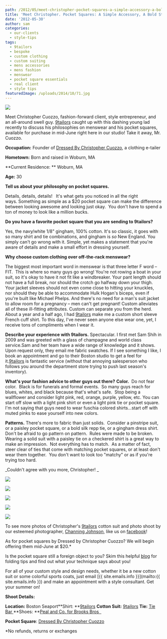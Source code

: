 ```yaml
---
path: /2012/05/meet-christopher-pocket-squares-a-simple-accessory-a-bold-statement/
title: 'Meet Christopher. Pocket Squares: A Simple Accessory, A Bold Statement'
date: '2012-05-30'
author: sam
categories:
  - our-clients
  - style-tips
tags:
  - 9tailors
  - bespoke
  - custom clothing
  - custom suiting
  - mens accessories
  - mens fashion
  - menswear
  - pocket square essentials
  - real client
  - style tips
featuredImage: /uploads/2014/10/71.jpg
---
```

[![](http://3.bp.blogspot.com/-KuoeYnfJvLg/T8E9aYSOJEI/AAAAAAAAAWM/aXu-v_HAOu4/s640/CUOZZO_PROFILE.jpg)](http://3.bp.blogspot.com/-KuoeYnfJvLg/T8E9aYSOJEI/AAAAAAAAAWM/aXu-v_HAOu4/s1600/CUOZZO_PROFILE.jpg)

Meet Christopher Cuozzo, fashion-forward client, style entrepreneur, and an all-around swell guy. [9tailors](http://www.9tailors.com/) caught up with this dashing young lad recently to discuss his philosophies on menswear and his pocket squares, available for purchase in mid-June right here in our studio! Take it away, Mr. Cuozzo.

**Occupation:**
Founder of [Dressed By Christopher Cuozzo](http://www.dressedbycc.com/), a clothing e-tailer 

**Hometown:**
Born and raised in Woburn, MA

**Current Residence: **
Woburn, MA 

**Age:**
30

**Tell us about your philosophy on pocket squares.**

Details, details, details!   It's what gets you noticed in all the right ways. Something as simple as a $20 pocket square can make the difference between looking awesome and looking just okay.  You don't have to spend a ton of money to look like a million bucks.

**Do you have a favorite pocket square that you are sending to 9tailors?**

Yes, the navy/white 1/8" gingham, 100% cotton. It's so classic, it goes with so many shirt and tie combinations, and gingham is _so_ New England. You simply can't go wrong with it. Simple, yet makes a statement that you're aware of details and make a small effort in dressing yourself. 

**Why choose custom clothing over off-the-rack menswear?**

The biggest most important word in menswear is that three letter F word – FIT.  This is where so many guys go wrong! You're not rowing a boat in your suit, so it's okay to have it not fit like a windbreaker. Your pant length should not have a full break, nor should the crotch go halfway down your thigh. Your jacket sleeves should not even come close to hitting your knuckles, nor should they be able to accommodate Hulk Hogan's biceps, even if you're built like Michael Phelps. And there's no need for a man's suit jacket to allow room for a pregnancy – men can't get pregnant! Custom alleviates all of these ill-fitting attributes. Custom can separate you from the herd. About a year and a half ago, I had [9tailors](http://www.9tailors.com/) make me a custom short sleeve French cuff shirt. To this day, I've never seen anyone else wear one, yet, I receive tons of compliments when I wear it.

**Describe your experience with 9tailors.**
Spectacular. I first met Sam Shih in 2009 and was greeted with a glass of champagne and world class service.Sam and her team have a wide range of knowledge and it shows. Upon request only, they email me fabric swatches. If I see something I like, I book an appointment and go to their Boston studio to get a feel for it.[9tailors](http://www.9tailors.com/) is fantastic service (without that annoying salesperson who follows you around the department store trying to push last season's inventory).

**What's your fashion advice to other guys out there?**
**Color.**  Do not fear color.  Black is for funerals and formal events.  So many guys reach for blues, whites, and black because that's what's safe.  Stop being a wallflower and consider light pink, red, orange, purple, yellow, etc. You can start off slow with a light pink shirt or even a light pink tie or pocket square.  I'm not saying that guys need to wear fuschia colored shirts...start off with muted pinks to ease yourself into new colors.

**Patterns.** There's more to fabric than just solids.  Consider a pinstripe suit, or a paisley pocket square, or a bold silk repp tie, or a gingham dress shirt.  Don't be afraid to go pattern on pattern.  Rules were made to be broken.  Wearing a solid suit with a paisley tie on a checkered shirt is a great way to make an impression.  Not everything has to match.  As a matter of fact, steer clear of ties that come with matching pocket squares, or at least don't wear them together.  You don't want to look too "matchy" or as if you're trying too hard.

_Couldn't agree with you more, Christopher! _

[![](http://4.bp.blogspot.com/-Zhr7hEd102Y/T8Ex0G6A5TI/AAAAAAAAAVQ/noqo4baBo2I/s400/20120414-9tailors-0086.jpg)](http://4.bp.blogspot.com/-Zhr7hEd102Y/T8Ex0G6A5TI/AAAAAAAAAVQ/noqo4baBo2I/s1600/20120414-9tailors-0086.jpg)

[![](http://2.bp.blogspot.com/-pR2pOjU67sw/T8E8rlwN9nI/AAAAAAAAAV0/ywPMCkV6aY4/s400/20120414-9tailors-0151.jpg)](http://2.bp.blogspot.com/-pR2pOjU67sw/T8E8rlwN9nI/AAAAAAAAAV0/ywPMCkV6aY4/s1600/20120414-9tailors-0151.jpg)

[![](http://4.bp.blogspot.com/-b8kSQvXScLk/T8E81prGDLI/AAAAAAAAAV8/j8bYxMS4zSQ/s400/20120414-9tailors-0298.jpg)](http://4.bp.blogspot.com/-b8kSQvXScLk/T8E81prGDLI/AAAAAAAAAV8/j8bYxMS4zSQ/s1600/20120414-9tailors-0298.jpg)

[![](http://4.bp.blogspot.com/-DWecOfUAzHw/T8E8_fsLwfI/AAAAAAAAAWE/n60Z0_Xd3dQ/s400/20120414-9tailors-0357.jpg)](http://4.bp.blogspot.com/-DWecOfUAzHw/T8E8_fsLwfI/AAAAAAAAAWE/n60Z0_Xd3dQ/s1600/20120414-9tailors-0357.jpg)

[![](http://1.bp.blogspot.com/-izilXccA9Pc/T8uOAuK6HoI/AAAAAAAAMcE/o8On3JSFgvw/s400/20120414-9tailors-0230.jpg)](http://1.bp.blogspot.com/-izilXccA9Pc/T8uOAuK6HoI/AAAAAAAAMcE/o8On3JSFgvw/s1600/20120414-9tailors-0230.jpg)

To see more photos of Christopher's [9tailors](http://www.9tailors.com/) cotton suit and photo shoot by our esteemed photographer, [Channing Johnson](http://www.channingjohnson.com/), like us on [facebook](https://www.facebook.com/pages/9tailors/49696314250)! 

As for pocket squares by Dressed by Christopher Cuozzo? We will begin offering them mid-June at $20.\*

Is the pocket square still a foreign object to you? Skim this helpful [blog](http://guerreisms.com/) for folding tips and find out what your technique says about you!

For all of your custom style and design needs, whether it be a new cotton suit or some colorful sports coats, just email [{{ site.emails.info }}](mailto:{{ site.emails.info }}) and make an appointment with a style consultant. Get your summer on!

**Shoot Details:**

**Location:** Boston Seaport**Shirt: **[9tailors](http://www.9tailors.com/)
**Cotton Suit:** [9tailors](http://www.9tailors.com/)
**Tie:** [Tie Bar ](http://www.thetiebar.com/)**Shoes: **[Peal and Co. for Brooks Bros  ](http://www.brooksbrothers.com/timelessclassics/footwear.tem)

**Pocket Square**: [Dressed By Christopher Cuozzo](http://www.dressedbycc.com/)

\*No refunds, returns or exchanges